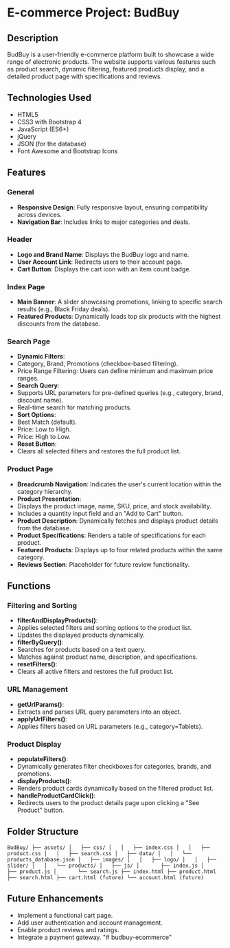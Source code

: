  # E-commerce Project: BudBuy

 ## Description
 BudBuy is a user-friendly e-commerce platform built to showcase a wide range of electronic products.
 The website supports various features such as product search, dynamic filtering, featured products display,
 and a detailed product page with specifications and reviews.

 ## Technologies Used
 - HTML5
 - CSS3 with Bootstrap 4
 - JavaScript (ES6+)
 - jQuery
 - JSON (for the database)
 - Font Awesome and Bootstrap Icons

 ## Features
 ### General
 - **Responsive Design**: Fully responsive layout, ensuring compatibility across devices.
 - **Navigation Bar**: Includes links to major categories and deals.

 ### Header
 - **Logo and Brand Name**: Displays the BudBuy logo and name.
 - **User Account Link**: Redirects users to their account page.
 - **Cart Button**: Displays the cart icon with an item count badge.

 ### Index Page
 - **Main Banner**: A slider showcasing promotions, linking to specific search results (e.g., Black Friday deals).
 - **Featured Products**: Dynamically loads top six products with the highest discounts from the database.

 ### Search Page
 - **Dynamic Filters**:
 - Category, Brand, Promotions (checkbox-based filtering).
 - Price Range Filtering: Users can define minimum and maximum price ranges.
 - **Search Query**:
 - Supports URL parameters for pre-defined queries (e.g., category, brand, discount name).
 - Real-time search for matching products.
 - **Sort Options**:
 - Best Match (default).
 - Price: Low to High.
 - Price: High to Low.
 - **Reset Button**:
 - Clears all selected filters and restores the full product list.

 ### Product Page
 - **Breadcrumb Navigation**: Indicates the user's current location within the category hierarchy.
 - **Product Presentation**:
 - Displays the product image, name, SKU, price, and stock availability.
 - Includes a quantity input field and an "Add to Cart" button.
 - **Product Description**: Dynamically fetches and displays product details from the database.
 - **Product Specifications**: Renders a table of specifications for each product.
 - **Featured Products**: Displays up to four related products within the same category.
 - **Reviews Section**: Placeholder for future review functionality.

 ## Functions
 ### Filtering and Sorting
 - **filterAndDisplayProducts()**:
 - Applies selected filters and sorting options to the product list.
 - Updates the displayed products dynamically.
 - **filterByQuery()**:
 - Searches for products based on a text query.
 - Matches against product name, description, and specifications.
 - **resetFilters()**:
 - Clears all active filters and restores the full product list.

 ### URL Management
 - **getUrlParams()**:
 - Extracts and parses URL query parameters into an object.
 - **applyUrlFilters()**:
 - Applies filters based on URL parameters (e.g., category=Tablets).

 ### Product Display
 - **populateFilters()**:
 - Dynamically generates filter checkboxes for categories, brands, and promotions.
 - **displayProducts()**:
 - Renders product cards dynamically based on the filtered product list.
 - **handleProductCardClick()**:
 - Redirects users to the product details page upon clicking a "See Product" button.

 ## Folder Structure
 ` BudBuy/
 ├── assets/
 │   ├── css/
 │   │   ├── index.css
 │   │   ├── product.css
 │   │   ├── search.css
 │   ├── data/
 │   │   └── products_database.json
 │   ├── images/
 │   │   ├── logo/
 │   │   ├── slider/
 │   │   └── products/
 │   ├── js/
 │       ├── index.js
 │       ├── product.js
 │       └── search.js
 ├── index.html
 ├── product.html
 ├── search.html
 ├── cart.html (future)
 └── account.html (future)
`

 ## Future Enhancements
 - Implement a functional cart page.
 - Add user authentication and account management.
 - Enable product reviews and ratings.
 - Integrate a payment gateway.
"# budbuy-ecommerce" 
